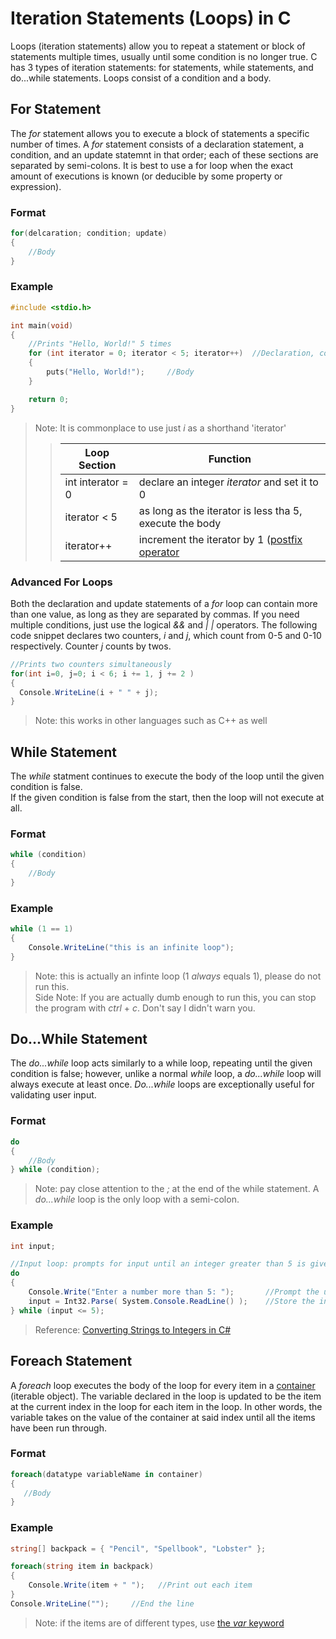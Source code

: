 # Iteration Statements (Loops) in C
Loops (iteration statements) allow you to repeat a statement or block of statements multiple times, usually until some condition is no longer true.
C has 3 types of iteration statements: for statements, while statements, and do...while statements. Loops consist of a condition and a body. <br />

## For Statement
The _for_ statement allows you to execute a block of statements a specific number of times. A _for_ statement consists of a declaration statement, a condition,
and an update statemnt in that order; each of these sections are separated by semi-colons. It is best to use a for loop when the exact amount of executions is 
known (or deducible by some property or expression). <br />

### Format
```C#
for(delcaration; condition; update)
{
    //Body
}
```

### Example
```C
#include <stdio.h>

int main(void)
{
    //Prints "Hello, World!" 5 times
    for (int iterator = 0; iterator < 5; iterator++)  //Declaration, condition, and update statements
    {
        puts("Hello, World!");     //Body
    }

    return 0;
}
```
> Note: It is commonplace to use just _i_ as a shorthand 'iterator'
>> | Loop Section | Function |
>> | ------------ | -------- |
>> | int interator = 0 | declare an integer _iterator_ and set it to 0 |
>> | iterator < 5 | as long as the iterator is less tha 5, execute the body |
>> | iterator++ | increment the iterator by 1 ([postfix operator](https://www.programiz.com/article/increment-decrement-operator-difference-prefix-postfix) |

### Advanced For Loops
Both the declaration and update statements of a _for_ loop can contain more than one value, as long as they are separated by commas. If you need multiple conditions,
just use the logical _&&_ and _| |_ operators. The following code snippet declares two counters, _i_ and _j_, which count from 0-5 and 0-10 respectively. 
Counter _j_ counts by twos.
```C#
//Prints two counters simultaneously
for(int i=0, j=0; i < 6; i += 1, j += 2 )
{
  Console.WriteLine(i + " " + j);
}
```
> Note: this works in other languages such as C++ as well
 
## While Statement
The _while_ statment continues to execute the body of the loop until the given condition is false. <br />
If the given condition is false from the start, then the loop will not execute at all.

### Format
```C#
while (condition)
{
    //Body
}
```

### Example
```C#
while (1 == 1)
{
    Console.WriteLine("this is an infinite loop");
}
```
> Note: this is actually an infinte loop (1 _always_ equals 1), please do not run this. <br />
> Side Note: If you are actually dumb enough to run this, you can stop the program with _ctrl_ + _c_. Don't say I didn't warn you.

## Do...While Statement
The _do...while_ loop acts similarly to a while loop, repeating until the given condition is false; however, unlike a normal _while_ loop, a _do...while_ loop will
always execute at least once. _Do...while_ loops are exceptionally useful for validating user input.

### Format
```C#
do
{
    //Body
} while (condition);
```
> Note: pay close attention to the _;_ at the end of the while statement. A _do...while_ loop is the only loop with a semi-colon.

### Example
```C#
int input;

//Input loop: prompts for input until an integer greater than 5 is given
do
{
    Console.Write("Enter a number more than 5: ");       //Prompt the user
    input = Int32.Parse( System.Console.ReadLine() );    //Store the input as an integer (converted from a string)
} while (input <= 5);
```
> Reference: [Converting Strings to Integers in C#](https://docs.microsoft.com/en-us/dotnet/csharp/programming-guide/types/how-to-convert-a-string-to-a-number)

## Foreach Statement
A _foreach_ loop executes the body of the loop for every item in a [container](https://docs.microsoft.com/en-us/dotnet/api/system.componentmodel.container?view=net-5.0) (iterable object). The variable declared in the loop is updated to be the item at the current index in the loop for each item in the loop. In other words, the 
variable takes on the value of the container at said index until all the items have been run through.

### Format
```C#
foreach(datatype variableName in container)
{
   //Body
}
```

### Example
```C#
string[] backpack = { "Pencil", "Spellbook", "Lobster" };

foreach(string item in backpack)
{
    Console.Write(item + " ");   //Print out each item
}
Console.WriteLine("");     //End the line
```
> Note: if the items are of different types, use [the _var_ keyword](https://docs.microsoft.com/en-us/dotnet/csharp/language-reference/keywords/var)
